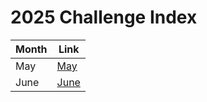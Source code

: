 # 2025 Challenge Index
| Month | Link  |
|-------|-------|
| May   | [May](./May) |
| June  | [June](./June) |
